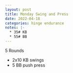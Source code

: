 ```yaml
---
layout: post
title: Monday Swing and Press
date: 2022-04-18
categories: hinge endurance
notes: |-
  * 35# KB
  * 55# BB
---
```

5 Rounds
* 2x10 KB swings
* 5 BB push press
